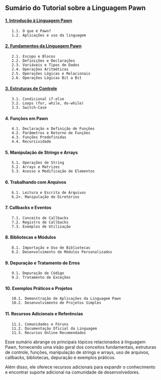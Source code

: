## Sumário do Tutorial sobre a Linguagem Pawn

#### [1. Introdução à Linguagem Pawn](https://github.com/Device-Black/Pawn-Tutorial/blob/DeviceBlack/Introdu%C3%A7%C3%A3o%20%C3%A0%20Linguagem%20Pawn.md)

```
   1.1. O que é Pawn?
   1.2. Aplicações e uso da linguagem
```

#### [2. Fundamentos da Linguagem Pawn](https://github.com/Device-Black/Pawn-Tutorial/blob/DeviceBlack/Fundamentos%20da%20Linguagem%20Pawn.md)

```
   2.1. Escopo e Blocos
   2.2. Definições e Declarações
   2.3. Variáveis e Tipos de Dados
   2.4. Operações Aritméticas
   2.5. Operações Lógicas e Relacionais
   2.6. Operações Lógicas Bit a Bit
```

#### [3. Estruturas de Controle](https://github.com/Device-Black/Pawn-Tutorial/blob/DeviceBlack/Estruturas%20de%20Controle.md)

```
   3.1. Condicional if-else
   3.2. Loops (for, while, do-while)
   3.3. Switch-Case
```

#### 4. Funções em Pawn

```
   4.1. Declaração e Definição de Funções
   4.2. Parâmetros e Retorno de Funções
   4.3. Funções Predefinidas
   4.4. Recursividade
```

#### 5. Manipulação de Strings e Arrays

```
   5.1. Operações de String
   5.2. Arrays e Matrizes
   5.3. Acesso e Modificação de Elementos
```

#### 6. Trabalhando com Arquivos

```
   6.1. Leitura e Escrita de Arquivos
   6.2>. Manipulação de Diretórios
```

#### 7. Callbacks e Eventos

```
   7.1. Conceito de Callbacks
   7.2. Registro de Callbacks
   7.3. Exemplos de Utilização
```

#### 8. Bibliotecas e Módulos

```
   8.1. Importação e Uso de Bibliotecas
   8.2. Desenvolvimento de Módulos Personalizados
```

#### 9. Depuração e Tratamento de Erros

```
   9.1. Depuração de Código
   9.2. Tratamento de Exceções
```

#### 10. Exemplos Práticos e Projetos

```
   10.1. Demonstração de Aplicações da Linguagem Pawn
   10.2. Desenvolvimento de Projetos Simples
```

#### 11. Recursos Adicionais e Referências

```
   11.1. Comunidades e Fóruns
   11.2. Documentação Oficial da Linguagem
   11.3. Recursos Online Recomendados
```

Esse sumário abrange os principais tópicos relacionados à linguagem Pawn, fornecendo uma visão geral dos conceitos fundamentais, estruturas de controle, funções, manipulação de strings e arrays, uso de arquivos, callbacks, bibliotecas, depuração e exemplos práticos.

Além disso, ele oferece recursos adicionais para expandir o conhecimento e encontrar suporte adicional na comunidade de desenvolvedores.